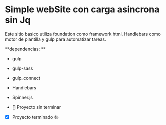 # Simple webSite con carga asincrona sin Jq
Este sitio basico utiliza foundation como framework html, Handlebars como motor de plantilla
y gulp para automatizar tareas.

 **dependencias: **
- gulp
- gulp-sass
- gulp_connect
- Handlebars
- Spinner.js
 
- [] Proyecto sin terminar
- [x] Proyecto terminado :+1:
